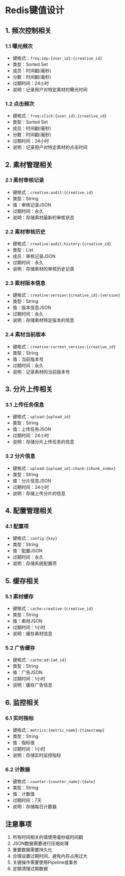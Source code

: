 # Redis键值设计

## 1. 频次控制相关
### 1.1 曝光频次
- 键格式：`freq:imp:{user_id}:{creative_id}`
- 类型：Sorted Set
- 成员：时间戳(毫秒)
- 分数：时间戳(毫秒)
- 过期时间：24小时
- 说明：记录用户对特定素材的曝光时间

### 1.2 点击频次
- 键格式：`freq:click:{user_id}:{creative_id}`
- 类型：Sorted Set
- 成员：时间戳(毫秒)
- 分数：时间戳(毫秒)
- 过期时间：24小时
- 说明：记录用户对特定素材的点击时间

## 2. 素材管理相关
### 2.1 素材审核记录
- 键格式：`creative:audit:{creative_id}`
- 类型：String
- 值：审核记录JSON
- 过期时间：永久
- 说明：存储素材最新的审核状态

### 2.2 素材审核历史
- 键格式：`creative:audit:history:{creative_id}`
- 类型：List
- 成员：审核记录JSON
- 过期时间：永久
- 说明：存储素材的审核历史记录

### 2.3 素材版本信息
- 键格式：`creative:version:{creative_id}:{version}`
- 类型：String
- 值：版本信息JSON
- 过期时间：永久
- 说明：存储素材特定版本的信息

### 2.4 素材当前版本
- 键格式：`creative:current_version:{creative_id}`
- 类型：String
- 值：当前版本号
- 过期时间：永久
- 说明：记录素材的当前版本号

## 3. 分片上传相关
### 3.1 上传任务信息
- 键格式：`upload:{upload_id}`
- 类型：String
- 值：上传任务JSON
- 过期时间：24小时
- 说明：存储分片上传任务的信息

### 3.2 分片信息
- 键格式：`upload:{upload_id}:chunk:{chunk_index}`
- 类型：String
- 值：分片信息JSON
- 过期时间：24小时
- 说明：存储上传分片的信息

## 4. 配置管理相关
### 4.1 配置项
- 键格式：`config:{key}`
- 类型：String
- 值：配置JSON
- 过期时间：永久
- 说明：存储系统配置项

## 5. 缓存相关
### 5.1 素材缓存
- 键格式：`cache:creative:{creative_id}`
- 类型：String
- 值：素材JSON
- 过期时间：1小时
- 说明：缓存素材信息

### 5.2 广告缓存
- 键格式：`cache:ad:{ad_id}`
- 类型：String
- 值：广告JSON
- 过期时间：1小时
- 说明：缓存广告信息

## 6. 监控相关
### 6.1 实时指标
- 键格式：`metrics:{metric_name}:{timestamp}`
- 类型：String
- 值：指标值
- 过期时间：1小时
- 说明：存储实时监控指标

### 6.2 计数器
- 键格式：`counter:{counter_name}:{date}`
- 类型：String
- 值：计数值
- 过期时间：7天
- 说明：存储每日计数器

## 注意事项
1. 所有时间相关的值使用毫秒级时间戳
2. JSON数据需要进行压缩处理
3. 重要数据需要持久化
4. 合理设置过期时间，避免内存占用过大
5. 关键操作需要使用Pipeline或事务
6. 定期清理过期数据 